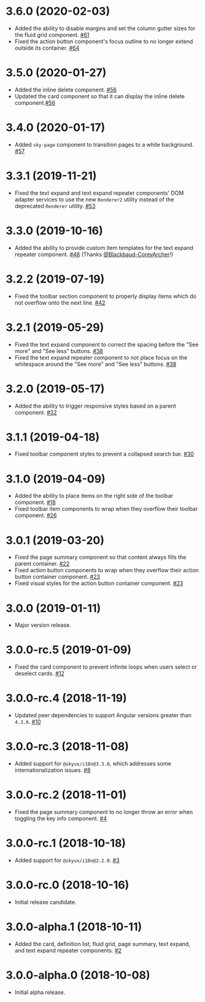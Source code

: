 # 3.6.0 (2020-02-03)

- Added the ability to disable margins and set the column gutter sizes for the fluid grid component. [#61](https://github.com/blackbaud/skyux-layout/pull/61)
- Fixed the action button component's focus outline to no longer extend outside its container. [#64](https://github.com/blackbaud/skyux-layout/pull/64)

# 3.5.0 (2020-01-27)

- Added the inline delete component. [#56](https://github.com/blackbaud/skyux-layout/pull/56)
- Updated the card component so that it can display the inline delete component.[#56](https://github.com/blackbaud/skyux-layout/pull/56)

# 3.4.0 (2020-01-17)

- Added `sky-page` component to transition pages to a white background. [#57](https://github.com/blackbaud/skyux-layout/pull/57)

# 3.3.1 (2019-11-21)

- Fixed the text expand and text expand repeater components' DOM adapter services to use the new `Renderer2` utility instead of the deprecated `Renderer` utility. [#53](https://github.com/blackbaud/skyux-layout/pull/53)

# 3.3.0 (2019-10-16)

- Added the ability to provide custom item templates for the text expand repeater component. [#48](https://github.com/blackbaud/skyux-layout/pull/48) (Thanks [@Blackbaud-CoreyArcher](https://github.com/Blackbaud-CoreyArcher)!)

# 3.2.2 (2019-07-19)

- Fixed the toolbar section component to properly display items which do not overflow onto the next line. [#42](https://github.com/blackbaud/skyux-layout/pull/42)

# 3.2.1 (2019-05-29)

- Fixed the text expand component to correct the spacing before the "See more" and "See less" buttons. [#38](https://github.com/blackbaud/skyux-layout/pull/38)
- Fixed the text expand repeater component to not place focus on the whitespace around the "See more" and "See less" buttons. [#38](https://github.com/blackbaud/skyux-layout/pull/38)

# 3.2.0 (2019-05-17)

- Added the ability to trigger responsive styles based on a parent component. [#32](https://github.com/blackbaud/skyux-layout/pull/32)

# 3.1.1 (2019-04-18)

- Fixed toolbar component styles to prevent a collapsed search bar. [#30](https://github.com/blackbaud/skyux-layout/pull/30)

# 3.1.0 (2019-04-09)

- Added the ability to place items on the right side of the toolbar component. [#18](https://github.com/blackbaud/skyux-layout/pull/18)
- Fixed toolbar item components to wrap when they overflow their toolbar component. [#26](https://github.com/blackbaud/skyux-layout/pull/26)

# 3.0.1 (2019-03-20)

- Fixed the page summary component so that content always fills the parent container. [#22](https://github.com/blackbaud/skyux-layout/pull/22)
- Fixed action button components to wrap when they overflow their action button container component. [#23](https://github.com/blackbaud/skyux-layout/pull/23)
- Fixed visual styles for the action button container component. [#23](https://github.com/blackbaud/skyux-layout/pull/23)

# 3.0.0 (2019-01-11)

- Major version release.

# 3.0.0-rc.5 (2019-01-09)

- Fixed the card component to prevent infinite loops when users select or deselect cards. [#12](https://github.com/blackbaud/skyux-layout/pull/12)

# 3.0.0-rc.4 (2018-11-19)

- Updated peer dependencies to support Angular versions greater than `4.3.6`. [#10](https://github.com/blackbaud/skyux-layout/pull/10)

# 3.0.0-rc.3 (2018-11-08)

- Added support for `@skyux/i18n@3.3.0`, which addresses some internationalization issues. [#8](https://github.com/blackbaud/skyux-layout/pull/8)

# 3.0.0-rc.2 (2018-11-01)

- Fixed the page summary component to no longer throw an error when toggling the key info component. [#4](https://github.com/blackbaud/skyux-layout/pull/4)

# 3.0.0-rc.1 (2018-10-18)

- Added support for `@skyux/i18n@3.2.0`. [#3](https://github.com/blackbaud/skyux-layout/pull/3)

# 3.0.0-rc.0 (2018-10-16)

- Initial release candidate.

# 3.0.0-alpha.1 (2018-10-11)

- Added the card, definition list, fluid grid, page summary, text expand, and text expand repeater components. [#2](https://github.com/blackbaud/skyux-layout/pull/2)

# 3.0.0-alpha.0 (2018-10-08)

- Initial alpha release.
